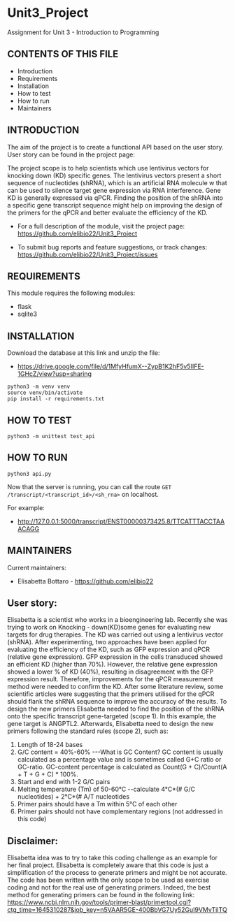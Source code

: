 # Unit3_Project
Assignment for Unit 3 - Introduction to Programming 

CONTENTS OF THIS FILE
---------------------

 * Introduction
 * Requirements
 * Installation
 * How to test
 * How to run
 * Maintainers

INTRODUCTION
------------

The aim of the project is to create a functional API based on the user story.
User story can be found in the project page:

The project scope is to help scientists which use lentivirus vectors for knocking down (KD) specific genes. 
The lentivirus vectors present a short sequence of nucleotides (shRNA), which is an artificial RNA molecule w that can be used to silence target gene expression via RNA interference. Gene KD is generally expressed via qPCR.
Finding the position of the shRNA into a  specific gene transcript sequence might help on improving the design of the primers for the qPCR and better evaluate the efficiency of the KD.



 * For a full description of the module, visit the project page:
   https://github.com/elibio22/Unit3_Project

 * To submit bug reports and feature suggestions, or track changes:
   https://github.com/elibio22/Unit3_Project/issues

REQUIREMENTS
------------

This module requires the following modules:

* flask
* sqlite3

INSTALLATION
------------
 
Download the database at this link and unzip the file:
* https://drive.google.com/file/d/1MfyHfumX--ZypB1K2hF5v5IIFE-1GHcZ/view?usp=sharing
 
```
python3 -m venv venv
source venv/bin/activate
pip install -r requirements.txt
```

HOW TO TEST
---------------

```
python3 -m unittest test_api
```


HOW TO RUN
---------------

```
python3 api.py
```

Now that the server is running, you can call the route `GET /transcript/<transcript_id>/<sh_rna>` on localhost.

For example: 

* http://127.0.0.1:5000/transcript/ENST00000373425.8/TTCATTTACCTAAACAGG


MAINTAINERS
-----------

Current maintainers:
 * Elisabetta Bottaro - https://github.com/elibio22

## User story:
Elisabetta is a scientist who works in a bioengineering lab. Recently she was trying to work on Knocking - down(KD)some genes for evaluating new targets for drug therapies. The KD was carried out using a lentivirus vector (shRNA). After experimenting, two approaches have been applied for evaluating the efficiency of the KD, such as GFP expression and qPCR (relative gene expression). GFP expression in the cells transduced showed an efficient KD (higher than 70%). However, the relative gene expression showed a lower % of KD (40%), resulting in disagreement with the GFP expression result.
Therefore, improvements for the qPCR measurement method were needed to confirm the KD. 
After some literature review, some scientific articles were suggesting that the primers utilised for the qPCR should flank the shRNA sequence to improve the accuracy of the results. To design the new primers Elisabetta needed to find the position of the shRNA onto the specific transcript gene-targeted (scope 1).
In this example, the gene target is ANGPTL2. 
Afterwards, Elisabetta need to design the new primers following the standard rules (scope 2), such as:
1. Length of 18-24 bases
2. G/C content = 40%-60% ---What is GC Content? GC content is usually calculated as a percentage value and is sometimes
called G+C ratio or GC-ratio. GC-content percentage is calculated as Count(G + C)/Count(A + T + G + C) * 100%.
3. Start and end with 1-2 G/C pairs
4. Melting temperature (Tm) of 50-60°C --calculate 4°C*(# G/C nucleotides) + 2°C*(# A/T nucleotides
5. Primer pairs should have a Tm within 5°C of each other
6. Primer pairs should not have complementary regions (not addressed in this code)

## Disclaimer:
Elisabetta idea was to try to take this coding challenge as an example for her final project.
Elisabetta is completely aware that this code is just a simplification of the process to generate primers and might be not accurate. The code has been written with the only scope to be used as exercise coding and not for the real use of generating primers.
Indeed, the best method for generating primers can be found in the following link: 
https://www.ncbi.nlm.nih.gov/tools/primer-blast/primertool.cgi?ctg_time=1645310287&job_key=n5VAAR5GE-400BbVG7Uy52GuI9VMvTjITQ


